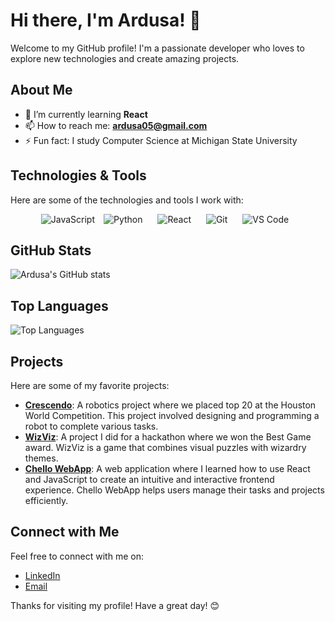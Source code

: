 # Hi there, I'm Ardusa! 👋

Welcome to my GitHub profile! I'm a passionate developer who loves to explore new technologies and create amazing projects.

## About Me

- 🌱 I’m currently learning **React**
- 📫 How to reach me: **[ardusa05@gmail.com](mailto:ardusa05@gmail.com)**
- ⚡ Fun fact: I study Computer Science at Michigan State University

## Technologies & Tools

Here are some of the technologies and tools I work with:
<p align="center">
    <img src="https://img.shields.io/badge/JavaScript-F7DF1E?style=for-the-badge&logo=javascript&logoColor=black" alt="JavaScript" class="badge">
    <img src="https://img.shields.io/badge/Python-3776AB?style=for-the-badge&logo=python&logoColor=white" alt="Python" style="margin: 0 10px;">
    <img src="https://img.shields.io/badge/React-61DAFB?style=for-the-badge&logo=react&logoColor=black" alt="React" style="margin: 0 10px;">
    <img src="https://img.shields.io/badge/Git-F05032?style=for-the-badge&logo=git&logoColor=white" alt="Git" style="margin: 0 10px;">
    <img src="https://img.shields.io/badge/Visual_Studio_Code-007ACC?style=for-the-badge&logo=visual-studio-code&logoColor=white" alt="VS Code" style="margin: 0 10px;">
</p>

<style>
    .badge {
        ![Ardusa's GitHub stats](https://github-readme-stats.vercel.app/api?username=Ardusa&show_icons=true&theme=radical&cache_bust=${new Date().getTime()})
    }
</style>

## GitHub Stats

![Ardusa's GitHub stats](https://github-readme-stats.vercel.app/api?username=Ardusa&show_icons=true&theme=radical)

## Top Languages

![Top Languages](https://github-readme-stats.vercel.app/api/top-langs/?username=Ardusa&layout=compact&theme=radical)

## Projects

Here are some of my favorite projects:

- **[Crescendo](https://github.com/robostangs/Crescendo)**: A robotics project where we placed top 20 at the Houston World Competition. This project involved designing and programming a robot to complete various tasks.
- **[WizViz](https://github.com/knivier/WizViz)**: A project I did for a hackathon where we won the Best Game award. WizViz is a game that combines visual puzzles with wizardry themes.
- **[Chello WebApp](https://github.com/Ardusa/chello-frontend-webapp)**: A web application where I learned how to use React and JavaScript to create an intuitive and interactive frontend experience. Chello WebApp helps users manage their tasks and projects efficiently.

## Connect with Me

Feel free to connect with me on:

- [LinkedIn](https://www.linkedin.com/in/ardusa/)
- [Email](mailto:ardusa05@gmail.com)

Thanks for visiting my profile! Have a great day! 😊
